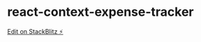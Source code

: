# react-context-expense-tracker

[Edit on StackBlitz ⚡️](https://stackblitz.com/edit/react-context-expense-tracker)